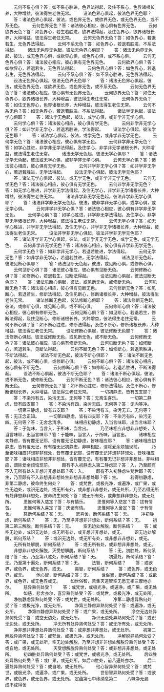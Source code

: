 <!-- { "loadSidebar": true } -->
　　云何不系心俱？答：如不系心胜进，色界法得起，及住不系心，色界诸根长养，大种增益，彼法得生老住无常。
　　设法色界心俱起，彼法色界无色耶？
　　答：诸法色界心俱起，彼法，或色界无色，或欲界无色，或无色界无色，或不系无色。
　　云何色界无色？答：诸法彼心相应，彼心俱有色界无色。
　　云何欲界无色？答：如色界心，若生若胜进，欲界法得起，及住色界心，欲界诸根长养，大种增益，彼法得生老住无常。
　　云何无色界无色？答：如色界心，若退若生，无色界法得起。
　　云何不系无色？答：如色界心，若退若胜进，不系法得起。
　　诸法无色界无色起，彼法无色界心俱耶？
　　答：诸法无色界无色起，彼法，或无色界心俱，或欲界心俱，或色界心俱，或不系心俱。
　　云何无色界心俱？答：诸法彼心相应，彼心俱有无色界无色。
　　云何欲界心俱？答：如欲界心，若退若生，无色界法得起。
　　云何色界心俱？答：如色界心，若退若生，无色界法得起。
　　云何不系心俱？答：如不系心胜进，无色界法得起。
　　设法无色界心俱起，彼法无色界无色耶？
　　答：诸法无色界心俱起，彼法，或无色界无色，或欲界无色，或色界无色，或不系无色。
　　云何无色界无色？答：诸法彼心相应，彼心俱有无色界无色。
　　云何欲界无色？答：如住无色界心，欲界诸根长养，大种增益，彼法得生老住无常。
　　云何色界无色？答：如住无色界心，色界诸根长养，大种增益，彼法得生老住无常。
　　云何不系无色？答：如无色界心，若退若胜进，不系法得起。
　　诸法学无色起，彼法学心俱耶？
　　答：诸法学无色起，彼法，或学心俱，或非学非无学心俱。
　　云何学心俱？答：诸法彼心相应，彼心俱有学无色。
　　云何非学非无学心俱？答：如非学非无学心，若退若胜进，学法得起。
　　设法学心俱起，彼法学无色耶？
　　答：诸法学心俱起，彼法，或学无色，或非学非无学无色。
　　云何学无色？答：诸法彼心相应，彼心俱有学无色。
　　云何非学非无学无色？答：如学心胜进，非学非无学法得起，及住学心，非学非无学诸根长养，大种增益，彼法得生老住无常。
　　诸法无学无色起，彼法无学心俱耶？
　　答：诸法无学无色起，彼法或无学心俱，或非学非无学心俱。
　　云何无学心俱？答：诸法彼心相应，彼心俱有无学无色。
　　云何非学非无学心俱？答：如非学非无学心，若退若胜进，无学法得起。
　　设法无学心俱起，彼法无学无色耶？
　　答：诸法无学心俱起，彼法，或无学无色，或非学非无学无色。
　　云何无学无色？答：诸法彼心相应，彼心俱有无学无色。
　　云何非学非无学无色？答：如无学心胜进，非学非无学法得起，及住无学心，非学非无学诸根长养，大种增益，彼法得生老住无常。
　　诸法非学非无学无色起，彼法非学非无学心俱耶？
　　答：诸法非学非无学无色起，彼法，或非学非无学心俱，或学心俱，或无学心俱。
　　云何非学非无学心俱？答：诸法彼心相应，彼心俱有非学非无学无色。
　　云何学心俱？答：如学心胜进，非学非无学法得起，及住学心，非学非无学诸根长养，大种增益，彼法得生老住无常。
　　云何无学心俱？答：如无学心胜进，非学非无学法得起，及住无学心，非学非无学诸根长养，大种增益，彼法得生老住无常。
　　设法非学非无学心俱起，彼法非学非无学无色耶？
　　答：诸法非学非无学心俱起，彼法，或非学非无学无色，或学无色，或无学无色。
　　云何非学非无学无色？答：诸法彼心相应，彼心俱有非学非无学无色。
　　云何学无色？答：如非学非无学心，若退若胜进，学法得起。
　　云何无学无色？答：如非学非无学心，若退若胜进，无学法得起。
　　诸法见断无色起，彼法见断心俱耶？
　　答：诸法见断无色起，彼法，或见断心俱，或修断心俱。
　　云何见断心俱？答：诸法彼心相应，彼心俱有见断无色。
　　云何修断心俱？答：如修断心，若退若生，见断法得起。
　　设法见断心俱起，彼法见断无色耶？
　　答：诸法见断心俱起，彼法，或见断无色，或修断无色。
　　云何见断无色？答：诸法彼心相应，彼心俱有见断无色。
　　云何修断无色？答：如见断心，若退若生，修断法得起，及住见断心，修断诸根长养，大种增益，彼法得生老住无常。
　　诸法修断无色起，彼法修断心俱耶？
　　答：诸法修断无色起，彼法，或修断心俱，或见断心俱，或不断心俱。
　　云何修断心俱？答：诸法彼心相应，彼心俱有修断无色。
　　云何见断心俱？答：如见断心，若退若生，修断法得起，及住见断心，修断诸根长养，大种增益，彼法得生老住无常。
　　云何不断心俱？答：如不断心胜进，修断法得起，及住不断心，修断诸根长养，大种增益，彼法得生老住无常。
　　设法修断心俱起，彼法修断无色耶？
　　答：诸法修断心俱起，彼法或修断无色，或见断无色，或不断无色。
　　云何修断无色？答：诸法彼心相应，彼心俱有修断无色。
　　云何见断无色？答：如修断心，若退若生，见断法得起。
　　云何不断无色？答：如修断心，若退若胜进，不断法得起。
　　诸法不断无色起，彼法不断心俱耶？
　　答：诸法不断无色起，彼法，或不断心俱，或修断心俱。
　　云何不断心俱？答：诸法彼心相应，彼心俱有不断无色。
　　云何修断心俱？答：如修断心，若退若胜进，不断法得起。
　　设法不断心俱起，彼法不断无色耶？
　　答：诸法不断心俱起，彼法，或不断无色，或修断无色。
　　云何不断无色？答：诸法彼心相应，彼心俱有不断无色。
　　云何修断无色？答：如不断心胜进，修断法得起，及住不断心，修断诸根长养，大种增益，彼法得生老住无常。
　　一切初静虑，皆有五支耶？
　　答：不染污有五，染污无五。无何等？答：无离生喜乐。
　　一切第二静虑，皆有四支耶？
　　答：不染污有四，染污无四。无何等？答：无内等净。
　　一切第三静虑，皆有五支耶？
　　答：不染污有五，染污无五。无何等？答：无正念正知。
　　一切第四静虑，皆有四支耶？答：不染污有四，染污无四。无何等？答：无舍念清净。
　　味相应初静虑，入当言味耶，出当言味耶？
　　答：于能味，当言入，于所味，当言出。
　　乃至味相应非想非非想处，入当言味耶，出当言味耶？答：于能味，当言入，于所味，当言出。
　　诸味相应初静虑，皆有覆无记耶，设有覆无记初静虑，皆味相应耶？
　　答：诸味相应初静虑，皆有覆无记，有有覆无记初静虑，非味相应，谓除爱余烦恼现前。
　　乃至诸味相应非想非非想处，皆有覆无记耶，设有覆无记非想非非想处，皆味相应耶？答：诸味相应非想非非想处，皆有覆无记，有有覆无记非想非非想处，非味相应，谓除爱余烦恼现前。
　　颇有不入初静虑入第二静虑耶？答：入，乃至颇有不入无所有处入非想非非想处耶？答：入。
　　颇有不入初静虑生梵世耶？答：生，乃至颇有不入非想非非想处生非想非非想处耶？答：生。
　　若得初静虑，非第二静虑，彼命终生何处？
　　答：或梵世，或极光净，或遍净，或广果，或空无边处，或识无边处，或无所有处，或非想非非想处，或无处所，乃至若得无所有处非想非非想处，彼命终生何处？答：或无所有处，或非想非非想处，或无处所。
　　思惟何等入慈定？答：与有情乐。
　　思惟何等入悲定？答：拔有情苦。
　　思惟何等入喜定？答：庆诸有情。
　　思惟何等入舍定？答：于有情舍。
　　慈断何系结？答：无。
　　悲喜舍，断何系结？答：无。
　　净初静虑，断何系结？
　　答：无，乃至净非想非非想处，断何系结？答：无。
　　初第二第三解脱，断何系结？答：无。
　　空无边处解脱，断何系结？
　　答：或空无边处，或识无边处，或无所有处，或非想非非想处，或无。
　　识无边处解脱，断何系结？
　　答：或识无边处，或无所有处，或非想非非想处，或无。
　　无所有处解脱，断何系结？
　　答：或无所有处，或非想非非想处，或无。
　　非想非非想处解脱，灭受想解脱，断何系结？
　　答：无，初胜处，断何系结？答：无。乃至第八胜处，断何系结？答：无。
　　初遍处，断何系结？答：无。乃至第十遍处，断何系结？答：无。
　　法智，断何系结？
　　答：或欲界，或色界，或无色界，或无。
　　类智，断何系结？
　　答：或色界，或无色界，或无。
　　他心智，断何系结？答：无。
　　世俗智，断何系结？答：或欲界，或色界，或无色界或无。
　　如世俗智，苦集灭道智空无愿无相三摩地亦尔。
　　慈异熟何处受？
　　答：或梵世，或极光净，或遍净，或广果，或无处所。
　　如慈，悲舍亦尔，喜异熟何处受？答：或梵世，或极光净，或无处所。
　　净初静虑异熟何处受？答：或梵世，或无处所。
　　净第二静虑异熟何处受？答：或极光净，或无处所。
　　净第三静虑异熟何处受？答：或遍净，或无处所。
　　净第四静虑异熟何处受？答：或广果，或无处所。
　　净空无边处异熟何处受？答：或空无边处，或无处所。
　　净识无边处异熟何处受？答：或识无边处，或无处所。
　　净无所有处异熟何处受？答：或无所有处，或无处所。
　　净非想非非想处异熟何处受？答：或非想非非想处，或无处所。
　　初第二解脱异熟何处受？答：或梵世，或极光净，或无处所。
　　净解脱异熟何处受？答：或广果，或无处所，空无边处解脱，乃至非想非非想处解脱异熟何处受？答：或自地，或无处所。
　　灭受想解脱异熟何处受？答：或非想非非想处，或无处所。
　　初四胜处异熟何处受？答：或梵世，或极光净，或无处所。
　　后四胜处异熟何处受？答：或广果，或无处所，如后四胜处，前八遍处亦尔。
　　后二遍处异熟何处受？答：或自地，或无处所。
　　他心智异熟何处受？答：或梵世，或极光净，或遍净，或广果，或无处所。
　　世俗智异熟何处受？答：或欲界，或色界，或无色界，或无处所。
定蕴第七中缘纳息第二
　　八味净无漏　　成不成得舍
